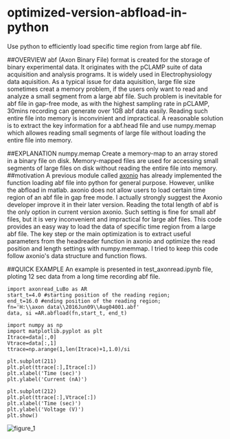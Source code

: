 # optimized-version-abfload-in-python
Use python to efficiently load specific time region from large abf file.

##OVERVIEW
abf (Axon Binary File) format is created for the storage of binary experimental data. It originates with the pCLAMP suite of data acquisition and analysis programs. It is widely used in Electrophysiology data aquisition. As a typical issue for data aquisition, large file size sometimes creat a memory problem, if the users only want to read and analyze a small segment from a large abf file. Such problem is inevitable for abf file in gap-free mode, as with the highest sampling rate in pCLAMP, 30mins recording can generate over 1GB abf data easily. Reading such entire file into memory is inconvinient and impractical.
A reasonable solution is to extract the key information for a abf.head file and use numpy.memap which allowes reading small segments of large file without loading the entire file into memory.

##EXPLANATION
numpy.memap Create a memory-map to an array stored in a binary file on disk. Memory-mapped files are used for accessing small segments of large files on disk without reading the entire file into memory.
##motivation
A previous module called [axonio](https://pythonhosted.org/neo/io.html) has already implemented the function loading abf file into python for general purpose.
However, unlike the abfload in matlab. axonio does not allow users to load certain time region of an abf file in gap free mode. 
I actually strongly suggest the Axonio developer improve it in their later version. Reading the total length of abf is the 
only option in current version axonio. Such setting is fine for small abf files, but it is very inconvenient and impractical for large abf files.
This code provides an easy way to load the data of specific time region from a large abf file. The key step or the main optimization is to extract useful parameters from the headreader function in axonio and optimize the read position and length settings with numpy.memmap. I tried to keep this code follow axonio's data structure and function flows.

##QUICK EXAMPLE
An example is presented in test_axonread.ipynb file, ploting 12 sec data from a long time recording abf file.
```
import axonread_LuBo as AR
start_t=4.0 #starting position of the reading region; 
end_t=16.0 #ending position of the reading region;
fn='H:\\axon data\\2016Jun09\\Aug04001.abf'
data, si =AR.abfload(fn,start_t, end_t)

import numpy as np
import matplotlib.pyplot as plt
Itrace=data[:,0]
Vtrace=data[:,1] 
ttrace=np.arange(1,len(Itrace)+1,1.0)/si

plt.subplot(211)
plt.plot(ttrace[:],Itrace[:])
plt.xlabel('Time (sec)')
plt.ylabel('Current (nA)')

plt.subplot(212)
plt.plot(ttrace[:],Vtrace[:])
plt.xlabel('Time (sec)')
plt.ylabel('Voltage (V)')
plt.show()
```
![figure_1](https://cloud.githubusercontent.com/assets/19654472/19011742/9dc59a16-876d-11e6-9773-fa8b5f17366e.png)

